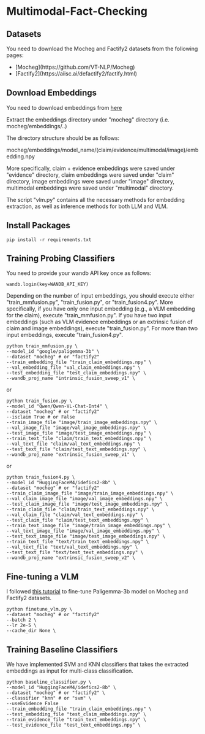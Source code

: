 # Multimodal-Fact-Checking

## Datasets

You need to download the Mocheg and Factify2 datasets from the following pages:

<ul>
<li>[Mocheg](https://github.com/VT-NLP/Mocheg) </li>
<li>[Factify2](https://aiisc.ai/defactify2/factify.html) </li>
</ul>

## Download Embeddings
You need to download embeddings from [here](https://drive.google.com/drive/folders/1DtiAZfqZYm5hsHj9V0VDe2C6acxrkNM7?usp=sharing)

Extract the embeddings directory under "mocheg" directory (i.e. mocheg/embeddings/..)

The directory structure should be as follows:

mocheg/embeddings/model_name/(claim/evidence/multimodal/image)/embedding.npy

More specifically, 
claim + evidence embeddings were saved under "evidence" directory, 
claim embeddings were saved under "claim" directory,
image embeddings were saved under "image" directory,
multimodal embeddings were saved under "multimodal" directory. 

The script "vlm.py" contains all the necessary methods for embedding extraction, as well as inference methods for both LLM and VLM.

## Install Packages
```
pip install -r requirements.txt
```


## Training Probing Classifiers

You need to provide your wandb API key once as follows:
```
wandb.login(key=WANDB_API_KEY)
```

Depending on the number of input embeddings, you should execute either "train_mmfusion.py", "train_fusion.py", or "train_fusion4.py". More specifically, if you have only one input embedding (e.g., a VLM embedding for the claim), execute "train_mmfusion.py". If you have two input embeddings (such as VLM evidence embeddings or an extrinsic fusion of claim and image embeddings), execute "train_fusion.py". For more than two input embeddings, execute "train_fusion4.py".

```
python train_mmfusion.py \
--model_id "google/paligemma-3b" \
--dataset "mocheg" # or "factify2"
--train_embedding_file "train_claim_embeddings.npy" \
--val_embedding_file "val_claim_embeddings.npy" \
--test_embedding_file "test_claim_embeddings.npy" \
--wandb_proj_name "intrinsic_fusion_sweep_v1" \ 
```

or 

```
python train_fusion.py \
--model_id "Qwen/Qwen-VL-Chat-Int4" \
--dataset "mocheg" # or "factify2"
--isclaim True # or False
--train_image_file "image/train_image_embeddings.npy" \
--val_image_file "image/val_image_embeddings.npy" \
--test_image_file "image/test_image_embeddings.npy" \
--train_text_file "claim/train_text_embeddings.npy" \
--val_text_file "claim/val_text_embeddings.npy" \
--test_text_file "claim/test_text_embeddings.npy" \
--wandb_proj_name "extrinsic_fusion_sweep_v1" \ 
```

or 

```
python train_fusion4.py \
--model_id "HuggingFaceM4/idefics2-8b" \
--dataset "mocheg" # or "factify2"
--train_claim_image_file "image/train_image_embeddings.npy" \
--val_claim_image_file "image/val_image_embeddings.npy" \
--test_claim_image_file "image/test_image_embeddings.npy" \
--train_claim_file "claim/train_text_embeddings.npy" \
--val_claim_file "claim/val_text_embeddings.npy" \
--test_claim_file "claim/test_text_embeddings.npy" \
--train_text_image_file "image/train_image_embeddings.npy" \
--val_text_image_file "image/val_image_embeddings.npy" \
--test_text_image_file "image/test_image_embeddings.npy" \
--train_text_file "text/train_text_embeddings.npy" \
--val_text_file "text/val_text_embeddings.npy" \
--test_text_file "text/test_text_embeddings.npy" \
--wandb_proj_name "extrinsic_fusion_sweep_v2" \ 
```

## Fine-tuning a VLM

I followed [this tutorial](https://huggingface.co/blog/paligemma) to fine-tune Paligemma-3b model on Mocheg and Factify2 datasets.
```
python finetune_vlm.py \
--dataset "mocheg" # or "factify2"
--batch 2 \
--lr 2e-5 \
--cache_dir None \
```


## Training Baseline Classifiers 

We have implemented SVM and KNN classifiers that takes the extracted embeddings as input for multi-class classification.

```
python baseline_classifier.py \
--model_id "HuggingFaceM4/idefics2-8b" \
--dataset "mocheg" # or "factify2" \
--classifier "knn" # or "svm" \
--useEvidence False
--train_embedding_file "train_claim_embeddings.npy" \
--test_embedding_file "test_claim_embeddings.npy" \
--train_evidence_file "train_text_embeddings.npy" \
--test_evidence_file "test_text_embeddings.npy" \
```